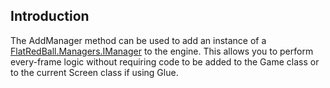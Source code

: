 ## Introduction

The AddManager method can be used to add an instance of a [FlatRedBall.Managers.IManager](/frb/docs/index.php?title=FlatRedBall.Managers.IManager.md "FlatRedBall.Managers.IManager") to the engine. This allows you to perform every-frame logic without requiring code to be added to the Game class or to the current Screen class if using Glue.
